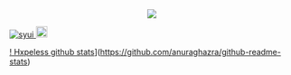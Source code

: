<div align="center">
	<a href="https://github.com/hxpelessjs">
		<img src="https://lh3.googleusercontent.com/ogw/ADGmqu8qfCBZ_iic_uElTCzeg-s8UAhL_TTkwRKtKP9w=s83-c-mo">
	</a>
</div>

<p align="left"> 
  <a href="https://github.com/syui/syui/">
    <img src="https://komarev.com/ghpvc/?username=syui" alt="syui" />
  </a>
  <a href="https://github.com/syui">
    <img height="20" src="https://img.shields.io/github/followers/syui?label=follow&logo=github&style=flat" />
  </a>
</p>

[! Hxpeless github stats](https://github-readme-stats.vercel.app/api?username=hxpelessjs)](https://github.com/anuraghazra/github-readme-stats)

